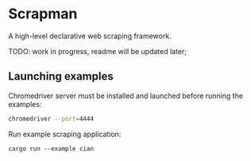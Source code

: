 # Scrapman

A high-level declarative web scraping framework.

TODO: work in progress, readme will be updated later;

## Launching examples

Chromedriver server must be installed and launched before running the examples:

```bash
chromedriver --port=4444
```

Run example scraping application:

```
cargo run --example cian
```

